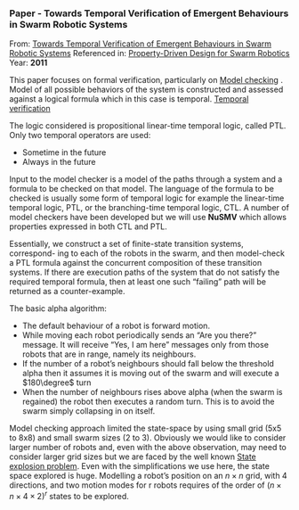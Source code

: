 ### Paper - Towards Temporal Verification of Emergent Behaviours in Swarm Robotic Systems
From: [Towards Temporal Verification of Emergent Behaviours in Swarm Robotic Systems](../Relevant%20Papers/Towards%20Temporal%20Verification%20of%20Emergent%20Behaviours%20in%20Swarm%20Robotic%20Systems.pdf) 
Referenced in: [Property-Driven Design for Swarm Robotics](../Relevant%20Papers/Property-Driven%20Design%20for%20Swarm%20Robotics.pdf)  
Year: **2011**  

This paper focuses on formal verification, particularly on [Model checking](Model%20checking.md) . Model of all possible behaviors of the system is constructed and assessed against a logical formula which in this case is temporal. [Temporal verification](Temporal%20verification.md)

The logic considered is propositional linear-time temporal logic, called PTL.
Only two temporal operators are used:
- Sometime in the future
- Always in the future

Input to the model checker is a model of the paths through a system and a formula to be checked on that model. The language of the formula to be checked is usually some form of temporal logic for example the linear-time temporal logic, PTL, or the branching-time temporal logic, CTL. A number of model checkers have been developed but we will use **NuSMV** which allows properties expressed in both CTL and PTL.

Essentially, we construct a set of finite-state transition systems, correspond- ing to each of the robots in the swarm, and then model-check a PTL formula against the concurrent composition of these transition systems. If there are execution paths of the system that do not satisfy the required temporal formula, then at least one such “failing” path will be returned as a counter-example.

The basic alpha algorithm:
- The default behaviour of a robot is forward motion.
- While moving each robot periodically sends an “Are you there?” message. It will receive “Yes, I am here” messages only from those robots that are in range, namely its neighbours.
- If the number of a robot’s neighbours should fall below the threshold alpha then it assumes it is moving out of the swarm and will execute a $180\degree$ turn
- When the number of neighbours rises above alpha (when the swarm is regained) the robot then executes a random turn. This is to avoid the swarm simply collapsing in on itself.

Model checking approach limited the state-space by using small grid (5x5 to 8x8) and small swarm sizes (2 to 3). Obviously we would like to consider larger number of robots and, even with the above observation, may need to consider larger grid sizes but we are faced by the well known [State explosion problem](State%20explosion%20problem.md). Even with the simplifications we use here, the state space explored is huge. Modelling a robot’s position on an $n × n$ grid, with 4 directions, and two motion modes for r robots requires of the order of $(n × n × 4 × 2)^r$ states to be explored.